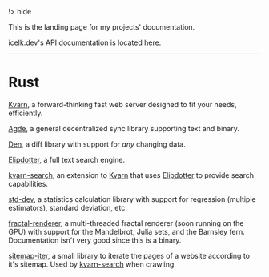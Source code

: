 !> hide
<head>
    <title>Icelk code documentation</title>
    <meta name="permalinks" content="not-titles"> <!-- part of JS on icelk.dev & kvarn.org, options: disabled|enabled|not-titles -->
    <meta name="description" content="Online documentation for all Icelk's projects and APIs.">
</head>

This is the landing page for my projects' documentation.

icelk.dev's API documentation is located [here](https://icelk.dev/api/).

---

# Rust

[Kvarn](https://doc.kvarn.org), a forward-thinking fast web server designed to fit your needs, efficiently.

[Agde](/agde/agde/), a general decentralized sync library supporting text and binary.

[Den](/agde/den/), a diff library with support for *any* changing data.

[Elipdotter](/elipdotter/elipdotter/), a full text search engine.

[kvarn-search](/kvarn-search/kvarn_search/), an extension to [Kvarn](https://kvarn.org) that uses [Elipdotter](https://github.com/Icelk/elipdotter) to provide search capabilities.

[std-dev](/std-dev/std_dev/), a statistics calculation library with support for regression (multiple estimators), standard deviation, etc.

[fractal-renderer](/fractal-renderer/fractal_renderer/), a multi-threaded fractal renderer (soon running on the GPU) with support for the Mandelbrot, Julia sets, and the Barnsley fern. Documentation isn't very good since this is a binary.

[sitemap-iter](/sitemap-iter/sitemap_iter/), a small library to iterate the pages of a website according to it's sitemap. Used by [kvarn-search](https://github.com/Icelk/kvarn-search) when crawling.
